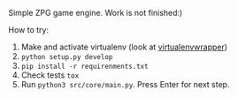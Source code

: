 Simple ZPG game engine. Work is not finished:)

How to try:
1. Make and activate virtualenv (look at [virtualenvwrapper](https://virtualenvwrapper.readthedocs.io/en/latest/))
2. ```python setup.py develop```
3. ```pip install -r requirenments.txt```
4. Check tests ```tox```
5. Run ```python3 src/core/main.py```. Press Enter for next step.
